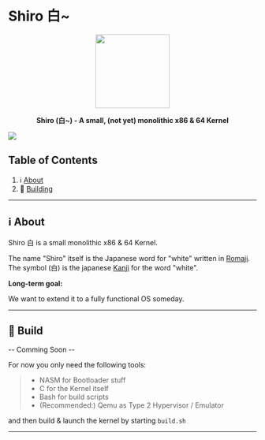 # Shiro 白~

<p align="center"><img height="150" width="auto" src="http://en.ikanji.jp/user_data/images/upload/character/original/E799BD.png" /></p>
<p align="center"><b>Shiro (白~) - A small, (not yet) monolithic x86 &amp; 64 Kernel</b></p>

[![ ](https://ci.ehdes.com/api/buildresults/shield/workspace/latest/Main/Shiro)](https://ci.ehdes.com/jobdetails/workspace/latest/Shiro)

## Table of Contents

1. :information_source: [About](#information_source-about)
1. :wrench: [Building](#wrench-build)

<hr>

## :information_source: About

Shiro 白 is a small monolithic x86 &amp; 64 Kernel.

The name "Shiro" itself is the Japanese word for "white" written in [Romaji](https://www.japanesepod101.com/japanese-romaji/). The symbol (白) is the japanese [Kanji](https://en.wikipedia.org/wiki/Kanji) for the word "white". 

**Long-term goal:**

We want to extend it to a fully functional OS someday.

<hr>

## :wrench: Build

-- Comming Soon --

For now you only need the following tools:

> - NASM for Bootloader stuff 
> - C for the Kernel itself 
> - Bash for build scripts
> - (Recommended:) Qemu as Type 2 Hypervisor / Emulator 

and then build & launch the kernel by starting `build.sh`

<hr>
